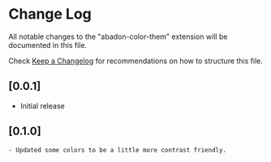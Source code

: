 # Change Log

All notable changes to the "abadon-color-them" extension will be documented in this file.

Check [Keep a Changelog](http://keepachangelog.com/) for recommendations on how to structure this file.

## [0.0.1]

- Initial release

## [0.1.0]
    - Updated some colors to be a little more contrast friendly. 
    